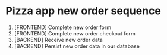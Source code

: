 # Pizza app new order sequence

1. [FRONTEND] Complete new order form
2. [FRONTEND] Complete new order checkout form
3. [BACKEND] Receive new order data
4. [BACKEND] Persist new order data in our database
